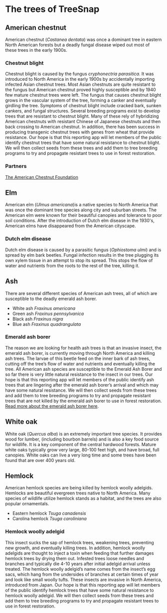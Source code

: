 # The trees of TreeSnap

## American chestnut

American chestnut (_Castanea dentata_) was once a dominant tree in eastern North American forests but a deadly fungal disease wiped out most of these trees in the early 1900s.

### Chestnut blight
 Chestnut blight is caused by the fungus _cryphonectria parasitica_.  It was introduced to North America in the early 1900s by accidentally importing infected Asian chestnut trees. Most Asian chestnuts are quite resistant to the fungus but American chestnut proved highly susceptible and by 1940 few mature chestnut trees were left.
          The fungus that causes chestnut blight grows in the vascular system of the tree, forming a canker and eventually girdling the tree. Symptoms of chestnut blight include cracked bark, sunken cankers, and fungal structures.
Several breeding programs exist to develop trees that are resistant to chestnut blight. Many of these rely of hybridizing American chestnuts with resistant Chinese of Japanese chestnuts and then back crossing to American chestnut. In addition, there has been success in producing transgenic chestnut trees with genes from wheat that provide resistance.
            Our hope is that this reporting app will let members of the public identify chestnut trees that have some natural resistance to chestnut blight. We will then collect seeds from these trees and add them to tree breeding programs to try and propagate resistant trees to use in forest restoration.
            
### Partners

[The American Chestnut Foundation](https://www.acf.org/)

## Elm

American elm (_Ulmus americana_)is a native species to North America that was once the dominant tree species along city and suburban streets. The American elm were known for their beautiful canopies and tolerance to poor soil conditions. After the introduction of Dutch elm disease in the 1930's, American elms have disappeared from the American cityscape.

### Dutch elm disease

Dutch elm disease is caused by a parasitic fungus (_Ophiostoma ulmi_) and is spread by elm bark beetles.  Fungal infection results in the tree plugging its own xylem tissue in an attempt to stop its spread.  This stops the flow of water and nutrients from the roots to the rest of the tree, killing it.

## Ash

There are several different species of American ash trees, all of which are susceptible to the deadly emerald ash borer.
 * White ash _Fraxinus americana_
 * Green ash _Fraxinus pennsylvanica_
 * Black ash _Fraxinus nigra_
 * Blue ash _Fraxinus quadrangulata_
        

### Emerald ash borer

The reason we are looking for health ash trees is that an invasive insect, the emerald ash borer, is currently moving through North America and killing ash trees. The larvae of this beetle feed on the inner bark of ash trees, cutting off the tree’s flow of water and nutrients and eventually killing the tree. All American ash species are susceptible to the Emerald Ash Borer and so far there is very little natural resistance to the insect in our trees.
          Our hope is that this reporting app will let members of the public identify ash trees that are lingering after the emerald ash borer’s arrival and which may have some natural resistance. We will then collect seeds from these trees and add them to tree breeding programs to try and propagate resistant trees that are not killed by the emerald ash borer to use in forest restoration.
        [Read more about the emerald ash borer here](http://www.hungrypests.com/the-threat/emerald-ash-borer.php).

## White oak

White oak (_Quercus alba_) is an extremely important tree species. It provides wood for lumber, (including bourbon barrels) and is also a key food source for wildlife. It is a key component of the central hardwood forests. Mature white oaks typically grow very large, 80-100 feet high, and have broad, full canopies. White oaks can live a very long time and some trees have been found that are over 400 years old.
       

## Hemlock
American hemlock species are being killed by hemlock woolly adelgids.  Hemlocks are beautiful evergreen trees native to North America.  Many species of wildlife utilize hemlock stands as a habitat, and the trees are also popular ornamentals.

* Eastern hemlock _Tsuga canadensis_
* Carolina hemlock _Tsuga caroliniana_

### Hemlock woolly adelgid

This insect sucks the sap of hemlock trees, weakening trees, preventing new growth, and eventually killing trees. In addition, hemlock woolly adelgids are thought to inject a toxin when feeding that further damages hemlock trees by drying them out. Infested trees loose needles and branches and typically die 4-10 years after initial adelgid arrival unless treated.
The hemlock woolly adelgid’s name comes from the insect’s egg sacs, which hang from the undersides of branches at certain times of year and look like small woolly tufts. These insects are invasive in North America, introduced from Japan.
Our hope is that this reporting app will let members of the public identify hemlock trees that have some natural resistance to hemlock woolly adelgid. We will then collect seeds from these trees and add them to tree breeding programs to try and propagate resistant trees to use in forest restoration.
       